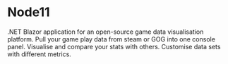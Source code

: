 # Node11
.NET Blazor application for an open-source game data visualisation platform. Pull your game play data from steam or GOG into one console panel. Visualise and compare your stats with others. Customise data sets with different metrics.

